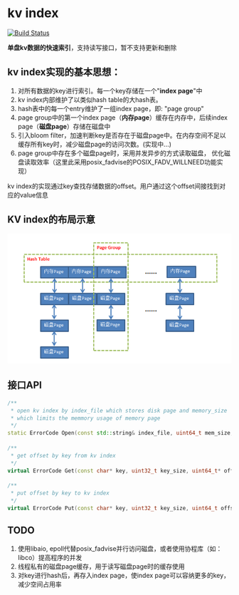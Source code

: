 kv index
=====

[![Build Status](https://travis-ci.org/lxyhcx/kv_index.svg?branch=master)](https://travis-ci.org/lxyhcx/kv_index)

**单盘kv数据的快速索引**，支持读写接口，暂不支持更新和删除

## kv index实现的基本思想：

1. 对所有数据的key进行索引。每一个key存储在一个"**index page**"中
2. kv index内部维护了以类似hash table的大hash表。
3. hash表中的每一个entry维护了一组index page，即: "page group"
4. page group中的第一个index page（**内存page**）缓存在内存中，后续index page（**磁盘page**）存储在磁盘中
5. 引入bloom filter，加速判断key是否存在于磁盘page中。在内存空间不足以缓存所有key时，减少磁盘page的访问次数。(实现中...)
6. page group中存在多个磁盘page时，采用并发异步的方式读取磁盘，
   优化磁盘读取效率（这里此采用posix_fadvise的POSIX_FADV_WILLNEED功能实现）

kv index的实现通过key查找存储数据的offset。用户通过这个offset间接找到对应的value信息

## KV index的布局示意

![KV INDEX](https://github.com/lxyhcx/kv_index/raw/master/img/kv_index.PNG)

## 接口API

```cpp
/**
 * open kv index by index_file which stores disk page and memory_size
 * which limits the memmory usage of memory page
 */
static ErrorCode Open(const std::string& index_file, uint64_t mem_size, Index**indexptr);

/**
 * get offset by key from kv index
 */
virtual ErrorCode Get(const char* key, uint32_t key_size, uint64_t* offset) = 0;

/**
 * put offset by key to kv index
 */
virtual ErrorCode Put(const char* key, uint32_t key_size, uint64_t offset) = 0;
```

## TODO
1. 使用libaio, epoll代替posix_fadvise并行访问磁盘，或者使用协程库（如：libco）提高程序的并发
2. 线程私有的磁盘page缓存，用于读写磁盘page时的缓存使用
3. 对key进行hash后，再存入index page，使index page可以容纳更多的key，减少空间占用率
